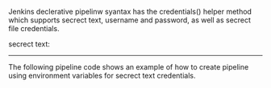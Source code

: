 Jenkins declerative pipelinw syantax has the credentials() helper method which supports secrect text, username and password, as well as secrect file credentials.

secrect text:
************

The following pipeline code shows an example of how to create pipeline using environment variables for secrect text credentials.

